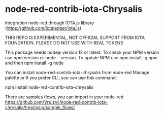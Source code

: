 # node-red-contrib-iota-Chrysalis
Integration node-red through IOTA.js library (https://github.com/iotaledger/iota.js)

THIS REPO IS EXPERIMENTAL, NOT OFFICIAL SUPPORT FROM IOTA FOUNDATION.
PLEASE DO NOT USE WITH REAL TOKENS

This package needs nodejs version 12 or latest.
  To check your NPM version use npm version or node --version.
  To update NPM use npm install -g npm and then npm install -g node


You can install node-red-contrib-iota-chrysalis from node-red Manage palette or if you prefer CLI,
you can use this command:

  npm install node-red-contrib-iota-chrysalis

There are samples flows, you can import in your node-red:
https://github.com/Vruizvil/node-red-contrib-iota-chrysalis/tree/main/sample_flows/
